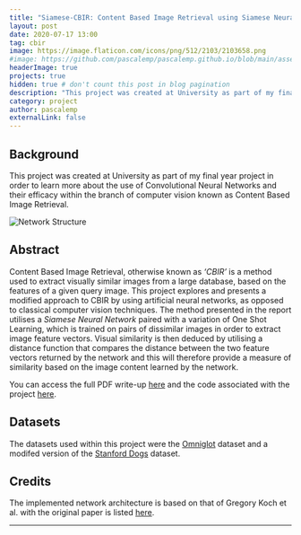 ```yaml
---
title: "Siamese-CBIR: Content Based Image Retrieval using Siamese Neural Networks"
layout: post
date: 2020-07-17 13:00
tag: cbir
image: https://image.flaticon.com/icons/png/512/2103/2103658.png
#image: https://github.com/pascalemp/pascalemp.github.io/blob/main/assets/images/virus.png
headerImage: true
projects: true
hidden: true # don't count this post in blog pagination
description: "This project was created at University as part of my final year undergraduate project."
category: project
author: pascalemp
externalLink: false
---
```


## Background

This project was created at University as part of my final year project in order to learn more about the use of Convolutional Neural Networks and their efficacy within the branch of computer vision known as Content Based Image Retrieval.

![Network Structure](https://d3i71xaburhd42.cloudfront.net/f216444d4f2959b4520c61d20003fa30a199670a/4-Figure4-1.png)

## Abstract 

Content Based Image Retrieval, otherwise known as *‘CBIR’* is a method used to extract visually similar images from a large database, based on the features of a given query image. This project explores and presents a modified approach to CBIR by using artificial neural networks, as opposed to classical computer vision techniques. The method presented in the report utilises a *Siamese Neural Network* paired with a variation of One Shot Learning, which is trained on pairs of dissimilar images in order to extract image feature vectors. Visual similarity is then deduced by utilising a distance function that compares the distance between the two feature vectors returned by the network and this will therefore provide a measure of similarity based on the image content learned by the network.

You can access the full PDF write-up <a href="https://pascalemp.github.io/CBIR-siamese-cnn/pdf/cbir.pdf" target="_blank">here</a> and the code associated with the project <a href="https://github.com/pascalemp/CBIR-siamese-cnn/" target="_blank">here</a>.

## Datasets

The datasets used within this project were the <a href="https://github.com/brendenlake/omniglot" target="_blank">Omniglot</a> dataset and a modifed version of the <a href="http://vision.stanford.edu/aditya86/ImageNetDogs/" target="_blank">Stanford Dogs</a> dataset.  

## Credits

The implemented network architecture is based on that of Gregory Koch et al. with the original paper is listed <a href="https://www.cs.cmu.edu/~rsalakhu/papers/oneshot1.pdf">here</a>. 

---